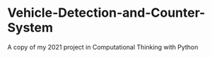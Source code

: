 # Vehicle-Detection-and-Counter-System
A copy of my 2021 project in Computational Thinking with Python
